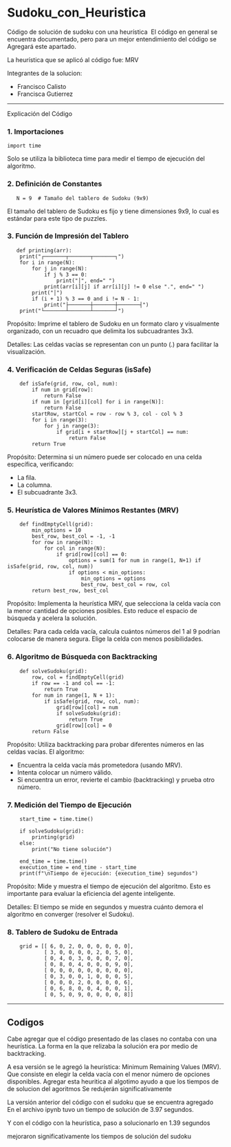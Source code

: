 # Sudoku_con_Heuristica

Código de solución de sudoku con una heurística 
El código en general se encuentra documentado, pero para un mejor entendimiento del código se 
Agregará este apartado.

La heurística que se aplicó al código fue: MRV


Integrantes de la solucion:

- Francisco Calisto
- Francisca Gutierrez

--------------------------

Explicación del Código

 ### 1. Importaciones

    import time

Solo se utiliza la biblioteca time para medir el tiempo de ejecución del algoritmo.

### 2. Definición de Constantes
   
       N = 9  # Tamaño del tablero de Sudoku (9x9)

El tamaño del tablero de Sudoku es fijo y tiene dimensiones 9x9, lo cual es estándar para este tipo de puzzles.

### 3. Función de Impresión del Tablero

       def printing(arr):
        print("┌───────┬───────┬───────┐")
        for i in range(N):
            for j in range(N):
                if j % 3 == 0:
                    print("│", end=" ")
                print(arr[i][j] if arr[i][j] != 0 else ".", end=" ")
            print("│")
            if (i + 1) % 3 == 0 and i != N - 1:
                print("├───────┼───────┼───────┤")
        print("└───────┴───────┴───────┘")

Propósito: Imprime el tablero de Sudoku en un formato claro y visualmente organizado, con un recuadro que delimita los subcuadrantes 3x3.

Detalles: Las celdas vacías se representan con un punto (.) para facilitar la visualización.

### 4. Verificación de Celdas Seguras (isSafe)
   
        def isSafe(grid, row, col, num):
            if num in grid[row]:
                return False
            if num in [grid[i][col] for i in range(N)]:
                return False
            startRow, startCol = row - row % 3, col - col % 3
            for i in range(3):
                for j in range(3):
                    if grid[i + startRow][j + startCol] == num:
                        return False
            return True

Propósito: Determina si un número puede ser colocado en una celda específica, verificando:
- La fila.
- La columna.
- El subcuadrante 3x3.

### 5. Heurística de Valores Mínimos Restantes (MRV)
        
        def findEmptyCell(grid):
            min_options = 10
            best_row, best_col = -1, -1
            for row in range(N):
                for col in range(N):
                    if grid[row][col] == 0:
                        options = sum(1 for num in range(1, N+1) if isSafe(grid, row, col, num))
                        if options < min_options:
                            min_options = options
                            best_row, best_col = row, col
            return best_row, best_col

Propósito: Implementa la heurística MRV, que selecciona la celda vacía con la menor cantidad de opciones posibles. Esto reduce el espacio de búsqueda y acelera la solución.

Detalles: Para cada celda vacía, calcula cuántos números del 1 al 9 podrían colocarse de manera segura. Elige la celda con menos posibilidades.

### 6. Algoritmo de Búsqueda con Backtracking

        def solveSudoku(grid):
            row, col = findEmptyCell(grid)
            if row == -1 and col == -1:
                return True
            for num in range(1, N + 1):
                if isSafe(grid, row, col, num):
                    grid[row][col] = num
                    if solveSudoku(grid):
                        return True
                    grid[row][col] = 0
            return False

Propósito: Utiliza backtracking para probar diferentes números en las celdas vacías. El algoritmo:
- Encuentra la celda vacía más prometedora (usando MRV).
- Intenta colocar un número válido.
- Si encuentra un error, revierte el cambio (backtracking) y prueba otro número.

### 7. Medición del Tiempo de Ejecución

        start_time = time.time()
        
        if solveSudoku(grid):
            printing(grid)
        else:
            print("No tiene solución")
        
        end_time = time.time()
        execution_time = end_time - start_time
        print(f"\nTiempo de ejecución: {execution_time} segundos")

Propósito: Mide y muestra el tiempo de ejecución del algoritmo. Esto es importante para evaluar la eficiencia del agente inteligente.

Detalles: El tiempo se mide en segundos y muestra cuánto demora el algoritmo en converger (resolver el Sudoku).

### 8. Tablero de Sudoku de Entrada

        grid = [[ 6, 0, 2, 0, 0, 0, 0, 0, 0],
                [ 3, 0, 0, 0, 0, 2, 0, 5, 0],
                [ 0, 4, 0, 3, 0, 0, 0, 7, 0],
                [ 0, 8, 0, 4, 0, 0, 0, 9, 0],
                [ 0, 0, 0, 0, 0, 0, 0, 0, 0],
                [ 0, 3, 0, 0, 1, 0, 0, 0, 5],
                [ 0, 0, 0, 2, 0, 0, 0, 0, 6],
                [ 0, 6, 8, 0, 0, 4, 0, 0, 1],
                [ 0, 5, 0, 9, 0, 0, 0, 0, 8]]


----------------------------

## Codigos

Cabe agregar que el código presentado de las clases no contaba con una heurística.
La forma en la que relizaba la solución era por medio de backtracking.

A esa versión se le agregó la heurística: Minimum Remaining Values (MRV).
Que consiste en elegir la celda vacía con el menor número de opciones disponibles.
Agregar esta heuritica al algotimo ayudo a que los tiempos de de solucion del agoritmos
Se redujerán significativamente 

La versión anterior del código con el sudoku que se encuentra agregado 
En el archivo ipynb tuvo un tiempo de solución de 3.97 segundos.

Y con el código con la heurística, paso a solucionarlo en 1.39 segundos 

mejoraron significativamente los tiempos de solución del sudoku 
